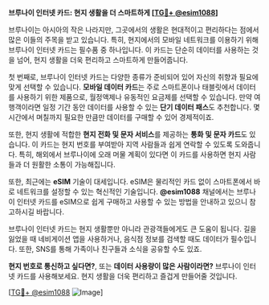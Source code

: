 **브루나이 인터넷 카드: 현지 생활을 더 스마트하게 [[TG💪+ @esim1088](https://t.me/s/esim1088)]**

브루나이는 아시아의 작은 나라지만, 그곳에서의 생활은 현대적이고 편리하다는 점에서 많은 이들의 주목을 받고 있습니다. 특히, 현지에서의 모바일 네트워크를 이용하기 위해 브루나이 인터넷 카드는 필수품 중 하나입니다. 이 카드는 단순히 데이터를 사용하는 것을 넘어, 현지 생활을 더욱 편리하고 스마트하게 만들어줍니다.

첫 번째로, 브루나이 인터넷 카드는 다양한 종류가 준비되어 있어 자신의 취향과 필요에 맞게 선택할 수 있습니다. **모바일 데이터 카드**는 주로 스마트폰이나 태블릿에서 데이터를 사용하기 위한 제품으로, 월정액제나 유동적인 요금제를 선택할 수 있습니다. 만약 여행객이라면 일정 기간 동안 데이터를 사용할 수 있는 **단기 데이터 패스**도 추천합니다. 몇 시간에서 며칠까지 필요한 만큼만 데이터를 구매할 수 있어 경제적이죠.

또한, 현지 생활에 적합한 **현지 전화 및 문자 서비스**를 제공하는 **통화 및 문자 카드**도 있습니다. 이 카드는 현지 번호를 부여받아 지역 사람들과 쉽게 연락할 수 있도록 도와줍니다. 특히, 해외에서 브루나이에 오래 머물 계획이 있다면 이 카드를 사용하면 현지 사람들과 더 원활한 소통이 가능해집니다.

또한, 최근에는 **eSIM** 기술이 대세입니다. eSIM은 물리적인 카드 없이 스마트폰에서 바로 네트워크를 설정할 수 있는 혁신적인 기술입니다. **@esim1088** 채널에서는 브루나이 인터넷 카드를 eSIM으로 쉽게 구매하고 사용할 수 있는 방법을 안내하고 있으니 참고하시길 바랍니다.

브루나이 인터넷 카드는 현지 생활뿐만 아니라 관광객들에게도 큰 도움이 됩니다. 길을 잃었을 때 네비게이션 앱을 사용하거나, 음식점 정보를 검색할 때도 데이터가 필수입니다. 또한, SNS를 통해 가족이나 친구들과 소식을 공유할 수도 있죠.

**현지 번호로 통신하고 싶다면?**, 또는 **데이터 사용량이 많은 사람이라면?** 브루나이 인터넷 카드를 사용해보세요. 현지 생활을 더욱 편리하고 즐겁게 만들어줄 것입니다.

[[TG💪+ @esim1088](https://t.me/s/esim1088) ![Image](https://i.postimg.cc/Y0z9fWf4/image.png)]